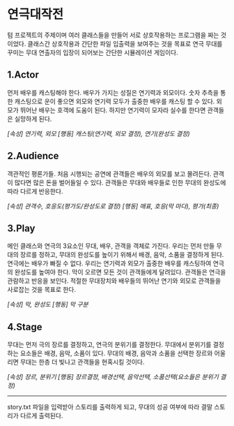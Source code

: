 # 연극대작전

텀 프로젝트의 주제이며
여러 클래스들을 만들어 서로 상호작용하는 프로그램을 짜는 것이었다.
클래스간 상호작용과 간단한 파일 입출력을 보여주는 것을 목표로
연극 무대를 꾸미는 무대 연출자의 입장이 되어보는 간단한 시뮬레이션 게임이다.

## 1.Actor

먼저 배우를 캐스팅해야 한다. 배우가 가지는 성질은 연기력과 외모이다. 
숫자 추측을 통한 캐스팅으로 운이 좋으면 외모와 연기력 모두가 출중한 배우를 캐스팅 할 수 있다. 
외모가 뛰어난 배우는 호객에 도움이 된다. 하지만 연기력이 모자라 실수를 한다면 관객들은 실망하게 된다.

*[속성] 연기력, 외모*
*[행동] 캐스팅(연기력, 외모 결정), 연기(완성도 결정)*

## 2.Audience

객관적인 평론가들. 처음 시행되는 공연에 관객들은 배우의 외모를 보고 몰려든다. 
관객이 많다면 많은 돈을 벌어들일 수 있다. 
관객들은 무대와 배우들로 인한 무대의 완성도에 따라 다르게 반응한다.

*[속성] 관객수, 호응도(평가도/완성도로 결정)*
*[행동] 매표, 호응(막 마다), 평가(최종)*

## 3.Play

메인 클래스와 연극의 3요소인 무대, 배우, 관객을 객체로 가진다. 
우리는 먼저 만들 무대의 장르를 정하고, 무대의 완성도를 높이기 위해서 배경, 음악, 소품을 결정하게 된다. 
연극에는 배우가 빠질 수 없다. 우리는 연기력과 외모가 출중한 배우를 캐스팅하여 연극의 완성도를 높여야 한다. 
막이 오르면 모든 것이 관객들에게 달려있다. 관객들은 연극을 관람하고 반응을 보인다. 
적절한 무대장치와 배우들의 뛰어난 연기와 외모로 관객들을 사로잡는 것을 목표로 한다.

*[속성] 막, 완성도*
*[행동] 막 구분*


## 4.Stage

무대는 먼저 극의 장르를 결정하고, 연극의 분위기를 결정한다. 
무대에서 분위기를 결정하는 요소들은 배경, 음악, 소품이 있다. 
무대의 배경, 음악과 소품을 선택한 장르와 어울리면 무대는 한층 더 빛나고 관객들을 현혹시킬 것이다.

*[속성] 장르, 분위기*
*[행동] 장르결정, 배경선택, 음악선택, 소품선택(요소들은 분위기 결정)*

-------------------------
story.txt 파일을 입력받아 스토리를 출력하게 되고, 무대의 성공 여부에 따라 결말 스토리가 다르게 출력된다.
